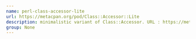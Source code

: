 ```yaml
---
name: perl-class-accessor-lite
url: https://metacpan.org/pod/Class::Accessor::Lite
description: minimalistic variant of Class::Accessor. URL : https://metacpan.org/pod/Class::Accessor::Lite Groups : None
group: None
---
```

